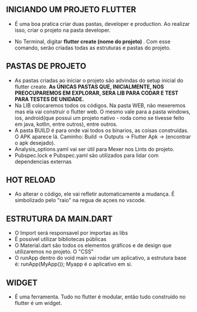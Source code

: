 ## INICIANDO UM PROJETO FLUTTER

- É uma boa pratica criar duas pastas, developer e production. Ao realizar isso, criar o projeto na pasta developer.

- No Terminal, digitar <b>flutter create (nome do projeto) </b>. Com esse comando, serão criadas todas as estruturas e pastas do projeto. 

## PASTAS DE PROJETO

- As pastas criadas ao iniciar o projeto são advindas do setup inicial do flutter create. <b>As ÚNICAS PASTAS QUE, INICIALMENTE, NOS PREOCUPAREMOS EM EXPLORAR, SERA LIB PARA CODAR E TEST PARA TESTES DE UNIDADE.</b>
- Na LIB colocaremos todos os códigos. Na pasta WEB, não mexeremos mas ela vai construir o flutter web. O mesmo vale para a pasta windows, ios, android(que possui um projeto nativo - roda como se tivesse feito em java, kotlin, entre outros), entre outros. 
- A pasta BUILD é para onde vai todos os binarios, as coisas construidas. O APK aparece lá. Caminho: Build -> Outputs -> Flutter Apk -> (encontrar o apk desejado). 
- Analysis_options.yaml vai ser útil para Mexer nos Lints do projeto.
- Pubspec.lock e Pubspec.yaml são utilizados para lidar com dependencias externas 

## HOT RELOAD

- Ao alterar o código, ele vai refletir automaticamente a mudança. É simbolizado pelo "raio" na regua de açoes no vscode.

## ESTRUTURA DA MAIN.DART

- O Import será responsavel por importas as libs
- É possível utilizar bibliotecas públicas
- O Material.dart são todos os elementos gráficos e de design que utilizaremos no projeto. O "CSS"
- O runApp dentro do void main vai rodar um aplicativo, a estrutura base é: runApp(MyApp()); Myapp é o aplicativo em si.

## WIDGET

- É uma ferramenta. Tudo no flutter é modular, então tudo construído no flutter é um widget. 
